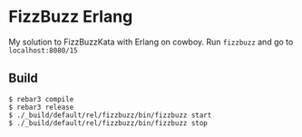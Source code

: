 FizzBuzz Erlang
==================

My solution to FizzBuzzKata with Erlang on cowboy.
Run `fizzbuzz` and go to `localhost:8080/15`

Build
-----

    $ rebar3 compile
    $ rebar3 release
    $ ./_build/default/rel/fizzbuzz/bin/fizzbuzz start
    $ ./_build/default/rel/fizzbuzz/bin/fizzbuzz stop
